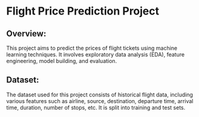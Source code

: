 # Flight Price Prediction Project
## Overview:
This project aims to predict the prices of flight tickets using machine learning techniques. It involves exploratory data analysis (EDA), feature engineering, model building, and evaluation.

## Dataset:
The dataset used for this project consists of historical flight data, including various features such as airline, source, destination, departure time, arrival time, duration, number of stops, etc. It is split into training and test sets.
